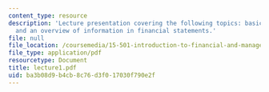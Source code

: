```yaml
---
content_type: resource
description: 'Lecture presentation covering the following topics: basic accounting
  and an overview of information in financial statements.'
file: null
file_location: /coursemedia/15-501-introduction-to-financial-and-managerial-accounting-spring-2004/ba3b08d9b4cb8c76d3f017030f790e2f_lecture1.pdf
file_type: application/pdf
resourcetype: Document
title: lecture1.pdf
uid: ba3b08d9-b4cb-8c76-d3f0-17030f790e2f
---
```

